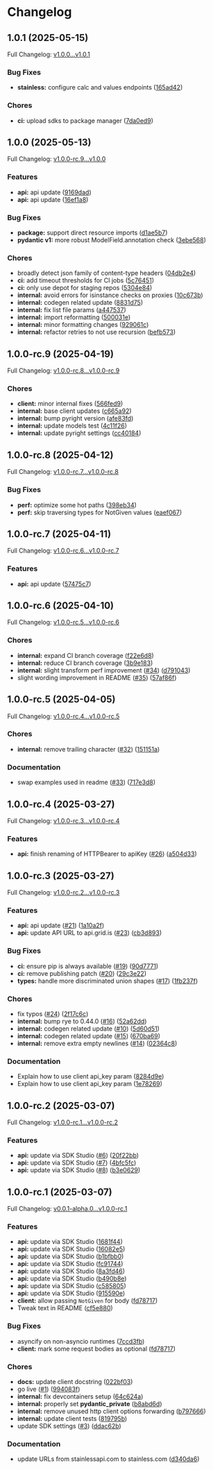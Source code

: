 # Changelog

## 1.0.1 (2025-05-15)

Full Changelog: [v1.0.0...v1.0.1](https://github.com/GRID-is/api-sdk-py/compare/v1.0.0...v1.0.1)

### Bug Fixes

* **stainless:** configure calc and values endpoints ([165ad42](https://github.com/GRID-is/api-sdk-py/commit/165ad4236f257d68f25d60e367590de34fff054f))


### Chores

* **ci:** upload sdks to package manager ([7da0ed9](https://github.com/GRID-is/api-sdk-py/commit/7da0ed9be88b954c2ea315b46d61667040913601))

## 1.0.0 (2025-05-13)

Full Changelog: [v1.0.0-rc.9...v1.0.0](https://github.com/GRID-is/api-sdk-py/compare/v1.0.0-rc.9...v1.0.0)

### Features

* **api:** api update ([9169dad](https://github.com/GRID-is/api-sdk-py/commit/9169dadf1222c8ac5ffdc2c87962aa51fde116a9))
* **api:** api update ([16ef1a8](https://github.com/GRID-is/api-sdk-py/commit/16ef1a81fbff57d845f76f34dde1fcd3a7ffc4d2))


### Bug Fixes

* **package:** support direct resource imports ([d1ae5b7](https://github.com/GRID-is/api-sdk-py/commit/d1ae5b7090a19875c90b0b82ffe613e87a7dfb16))
* **pydantic v1:** more robust ModelField.annotation check ([3ebe568](https://github.com/GRID-is/api-sdk-py/commit/3ebe568c76ea5a9cb661c3adaafb786616f89639))


### Chores

* broadly detect json family of content-type headers ([04db2e4](https://github.com/GRID-is/api-sdk-py/commit/04db2e4b38c1248f35eec3cdb2dc99c471aa0762))
* **ci:** add timeout thresholds for CI jobs ([5c76451](https://github.com/GRID-is/api-sdk-py/commit/5c76451b9350bc64be13a26641104cd9f4e369ed))
* **ci:** only use depot for staging repos ([5304e84](https://github.com/GRID-is/api-sdk-py/commit/5304e840bdd4ea5dac3b9c2269d80db47c2e6a20))
* **internal:** avoid errors for isinstance checks on proxies ([10c673b](https://github.com/GRID-is/api-sdk-py/commit/10c673b162551aba429fd5aaf83739c041d71a30))
* **internal:** codegen related update ([8831d75](https://github.com/GRID-is/api-sdk-py/commit/8831d75a26499b0df9df8c7ed32e69730b5b6177))
* **internal:** fix list file params ([a447537](https://github.com/GRID-is/api-sdk-py/commit/a447537d02ea1ad06fa0b24a6138cfab6818551d))
* **internal:** import reformatting ([500031e](https://github.com/GRID-is/api-sdk-py/commit/500031efa529a1422892e4137db74091ee66d1e7))
* **internal:** minor formatting changes ([929061c](https://github.com/GRID-is/api-sdk-py/commit/929061c95b05ef3c19b3bd9f5b8353e57f1b72b3))
* **internal:** refactor retries to not use recursion ([befb573](https://github.com/GRID-is/api-sdk-py/commit/befb573276a96eb4fef2128dd30ca45b9738e1de))

## 1.0.0-rc.9 (2025-04-19)

Full Changelog: [v1.0.0-rc.8...v1.0.0-rc.9](https://github.com/GRID-is/api-sdk-py/compare/v1.0.0-rc.8...v1.0.0-rc.9)

### Chores

* **client:** minor internal fixes ([566fed9](https://github.com/GRID-is/api-sdk-py/commit/566fed90bf3cd2b4bcbb40e52107c6cecfb5f9b1))
* **internal:** base client updates ([c665a92](https://github.com/GRID-is/api-sdk-py/commit/c665a920b75380481bc8fbc43ca651807b58a7b0))
* **internal:** bump pyright version ([afe83fd](https://github.com/GRID-is/api-sdk-py/commit/afe83fd136a17f7fe4e6baf5a1a029e193fb6806))
* **internal:** update models test ([4c11f26](https://github.com/GRID-is/api-sdk-py/commit/4c11f2691818dda4d84373505d43460a99cc0619))
* **internal:** update pyright settings ([cc40184](https://github.com/GRID-is/api-sdk-py/commit/cc40184ddcb27d897140f173937af8a7264bec46))

## 1.0.0-rc.8 (2025-04-12)

Full Changelog: [v1.0.0-rc.7...v1.0.0-rc.8](https://github.com/GRID-is/api-sdk-py/compare/v1.0.0-rc.7...v1.0.0-rc.8)

### Bug Fixes

* **perf:** optimize some hot paths ([398eb34](https://github.com/GRID-is/api-sdk-py/commit/398eb34c7ea0a12b62d024197137414c0783fc8e))
* **perf:** skip traversing types for NotGiven values ([eaef067](https://github.com/GRID-is/api-sdk-py/commit/eaef067e2c8263f40fb78455c2329642fe3907b8))

## 1.0.0-rc.7 (2025-04-11)

Full Changelog: [v1.0.0-rc.6...v1.0.0-rc.7](https://github.com/GRID-is/api-sdk-py/compare/v1.0.0-rc.6...v1.0.0-rc.7)

### Features

* **api:** api update ([57475c7](https://github.com/GRID-is/api-sdk-py/commit/57475c765051f0d59e66a3cf798b7589d50dba44))

## 1.0.0-rc.6 (2025-04-10)

Full Changelog: [v1.0.0-rc.5...v1.0.0-rc.6](https://github.com/GRID-is/api-sdk-py/compare/v1.0.0-rc.5...v1.0.0-rc.6)

### Chores

* **internal:** expand CI branch coverage ([f22e6d8](https://github.com/GRID-is/api-sdk-py/commit/f22e6d8c3e2bec48a2913b17dcd259101080ef3b))
* **internal:** reduce CI branch coverage ([3b9e183](https://github.com/GRID-is/api-sdk-py/commit/3b9e183586ba75a9bc328839cd2c615ef8ca813a))
* **internal:** slight transform perf improvement ([#34](https://github.com/GRID-is/api-sdk-py/issues/34)) ([d791043](https://github.com/GRID-is/api-sdk-py/commit/d7910433219333d4c4b30f3b6c32a71d5d843c3c))
* slight wording improvement in README ([#35](https://github.com/GRID-is/api-sdk-py/issues/35)) ([57af86f](https://github.com/GRID-is/api-sdk-py/commit/57af86f171c0b95b08bc75009d10aae2bcc920c1))

## 1.0.0-rc.5 (2025-04-05)

Full Changelog: [v1.0.0-rc.4...v1.0.0-rc.5](https://github.com/GRID-is/api-sdk-py/compare/v1.0.0-rc.4...v1.0.0-rc.5)

### Chores

* **internal:** remove trailing character ([#32](https://github.com/GRID-is/api-sdk-py/issues/32)) ([151151a](https://github.com/GRID-is/api-sdk-py/commit/151151a3ca30ec80a14fbda35c5390e265c91a3d))


### Documentation

* swap examples used in readme ([#33](https://github.com/GRID-is/api-sdk-py/issues/33)) ([717e3d8](https://github.com/GRID-is/api-sdk-py/commit/717e3d8578f6d2871f5b493aa23f42d163563713))

## 1.0.0-rc.4 (2025-03-27)

Full Changelog: [v1.0.0-rc.3...v1.0.0-rc.4](https://github.com/GRID-is/api-sdk-py/compare/v1.0.0-rc.3...v1.0.0-rc.4)

### Features

* **api:** finish renaming of HTTPBearer to apiKey ([#26](https://github.com/GRID-is/api-sdk-py/issues/26)) ([a504d33](https://github.com/GRID-is/api-sdk-py/commit/a504d33b95d33e6e43c80b43c055b18d7ad77256))

## 1.0.0-rc.3 (2025-03-27)

Full Changelog: [v1.0.0-rc.2...v1.0.0-rc.3](https://github.com/GRID-is/api-sdk-py/compare/v1.0.0-rc.2...v1.0.0-rc.3)

### Features

* **api:** api update ([#21](https://github.com/GRID-is/api-sdk-py/issues/21)) ([1a10a2f](https://github.com/GRID-is/api-sdk-py/commit/1a10a2f7aa7c69d0cbe91465f36b962e64a34817))
* **api:** update API URL to api.grid.is ([#23](https://github.com/GRID-is/api-sdk-py/issues/23)) ([cb3d893](https://github.com/GRID-is/api-sdk-py/commit/cb3d893ce3f6fb2d3dd6d307d4a6a43bbedbe521))


### Bug Fixes

* **ci:** ensure pip is always available ([#19](https://github.com/GRID-is/api-sdk-py/issues/19)) ([90d7771](https://github.com/GRID-is/api-sdk-py/commit/90d7771b44b0bf487f8760917484a58b526f8556))
* **ci:** remove publishing patch ([#20](https://github.com/GRID-is/api-sdk-py/issues/20)) ([29c3e22](https://github.com/GRID-is/api-sdk-py/commit/29c3e22ebed4f4babd2ed53d1771b07c05f4fc07))
* **types:** handle more discriminated union shapes ([#17](https://github.com/GRID-is/api-sdk-py/issues/17)) ([1fb237f](https://github.com/GRID-is/api-sdk-py/commit/1fb237f8e027d1165bb99457a2969e6b07868ae6))


### Chores

* fix typos ([#24](https://github.com/GRID-is/api-sdk-py/issues/24)) ([2f17c6c](https://github.com/GRID-is/api-sdk-py/commit/2f17c6ca720129fd7c26a3b526e6bbe84426a09f))
* **internal:** bump rye to 0.44.0 ([#16](https://github.com/GRID-is/api-sdk-py/issues/16)) ([52a62dd](https://github.com/GRID-is/api-sdk-py/commit/52a62dd8e41083e4c197d9ed8ecef54d4767df9b))
* **internal:** codegen related update ([#10](https://github.com/GRID-is/api-sdk-py/issues/10)) ([5d60d51](https://github.com/GRID-is/api-sdk-py/commit/5d60d5133770437feb83d8f572e259bdc93d8836))
* **internal:** codegen related update ([#15](https://github.com/GRID-is/api-sdk-py/issues/15)) ([670ba69](https://github.com/GRID-is/api-sdk-py/commit/670ba698801fb44c225a57162a630cfeffa8ce7c))
* **internal:** remove extra empty newlines ([#14](https://github.com/GRID-is/api-sdk-py/issues/14)) ([02364c8](https://github.com/GRID-is/api-sdk-py/commit/02364c834cb819eba51f6efedc646942e0737b69))


### Documentation

* Explain how to use client api_key param ([8284d9e](https://github.com/GRID-is/api-sdk-py/commit/8284d9efa7618af844a50fa56c9edcd1f3a9c14d))
* Explain how to use client api_key param ([1e78269](https://github.com/GRID-is/api-sdk-py/commit/1e78269a70aaa215097bb0dd74f538291d8e92f1))

## 1.0.0-rc.2 (2025-03-07)

Full Changelog: [v1.0.0-rc.1...v1.0.0-rc.2](https://github.com/GRID-is/api-sdk-py/compare/v1.0.0-rc.1...v1.0.0-rc.2)

### Features

* **api:** update via SDK Studio ([#6](https://github.com/GRID-is/api-sdk-py/issues/6)) ([20f22bb](https://github.com/GRID-is/api-sdk-py/commit/20f22bb76d47a23e3986378380779ffcbc838c33))
* **api:** update via SDK Studio ([#7](https://github.com/GRID-is/api-sdk-py/issues/7)) ([4bfc5fc](https://github.com/GRID-is/api-sdk-py/commit/4bfc5fcf8a3e83559661497cf20a1f7055c1653c))
* **api:** update via SDK Studio ([#8](https://github.com/GRID-is/api-sdk-py/issues/8)) ([b3e0629](https://github.com/GRID-is/api-sdk-py/commit/b3e0629052e263fb71830963fbaa0dcc8757e1e0))

## 1.0.0-rc.1 (2025-03-07)

Full Changelog: [v0.0.1-alpha.0...v1.0.0-rc.1](https://github.com/GRID-is/api-sdk-py/compare/v0.0.1-alpha.0...v1.0.0-rc.1)

### Features

* **api:** update via SDK Studio ([1681f44](https://github.com/GRID-is/api-sdk-py/commit/1681f4461bbac77a7da643bc6f86ec5491cacaf3))
* **api:** update via SDK Studio ([16082e5](https://github.com/GRID-is/api-sdk-py/commit/16082e502dd15f83cfbd74d8ae665f66b9752bfd))
* **api:** update via SDK Studio ([b1bfbb0](https://github.com/GRID-is/api-sdk-py/commit/b1bfbb05bd74f7edfe4e0f1f86bc6efb4ca0b1f7))
* **api:** update via SDK Studio ([fc91744](https://github.com/GRID-is/api-sdk-py/commit/fc91744b75012c0fb4ec0a5f13cbdd1705b83c09))
* **api:** update via SDK Studio ([8a3fd46](https://github.com/GRID-is/api-sdk-py/commit/8a3fd4610f93b994ce5c5159827f41d97168f75b))
* **api:** update via SDK Studio ([b490b8e](https://github.com/GRID-is/api-sdk-py/commit/b490b8ecf3e14f10cbff8b98d3a4f76c77631f46))
* **api:** update via SDK Studio ([c585805](https://github.com/GRID-is/api-sdk-py/commit/c5858054647f40177fe49be04bafe6ad1d82e176))
* **api:** update via SDK Studio ([915590e](https://github.com/GRID-is/api-sdk-py/commit/915590e1bb76cb994ae81484ba6308ec4c80ef6d))
* **client:** allow passing `NotGiven` for body ([fd78717](https://github.com/GRID-is/api-sdk-py/commit/fd78717b5af5f16ef0408505fd6b21001acb70c9))
* Tweak text in README ([cf5e880](https://github.com/GRID-is/api-sdk-py/commit/cf5e880d94c2af5ec1070acf6590e3960a7b4c18))


### Bug Fixes

* asyncify on non-asyncio runtimes ([7ccd3fb](https://github.com/GRID-is/api-sdk-py/commit/7ccd3fb17c0180f74f77b9761a24e3e505e7eb37))
* **client:** mark some request bodies as optional ([fd78717](https://github.com/GRID-is/api-sdk-py/commit/fd78717b5af5f16ef0408505fd6b21001acb70c9))


### Chores

* **docs:** update client docstring ([022bf03](https://github.com/GRID-is/api-sdk-py/commit/022bf0374d3c338f9e823828e83123b98900f0ad))
* go live ([#1](https://github.com/GRID-is/api-sdk-py/issues/1)) ([994083f](https://github.com/GRID-is/api-sdk-py/commit/994083f57d84ade28b8ce11af19645c1bfd4e1b8))
* **internal:** fix devcontainers setup ([64c624a](https://github.com/GRID-is/api-sdk-py/commit/64c624a788b719ddbc043c70e2343962364cbba9))
* **internal:** properly set __pydantic_private__ ([b8abd6d](https://github.com/GRID-is/api-sdk-py/commit/b8abd6d321be4c6817cc47077973660f874ef8f9))
* **internal:** remove unused http client options forwarding ([b797666](https://github.com/GRID-is/api-sdk-py/commit/b797666f072ae10926aafb030dd8b0597f46aadc))
* **internal:** update client tests ([819795b](https://github.com/GRID-is/api-sdk-py/commit/819795b8f6d6c3e1376dd5d55de4e3354ae526b6))
* update SDK settings ([#3](https://github.com/GRID-is/api-sdk-py/issues/3)) ([ddac62b](https://github.com/GRID-is/api-sdk-py/commit/ddac62b7829177729de909ff2bd2a78badb2aa82))


### Documentation

* update URLs from stainlessapi.com to stainless.com ([d340da6](https://github.com/GRID-is/api-sdk-py/commit/d340da60f579f93b048787d99306152c7b80c745))

